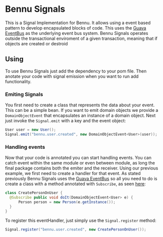 Bennu Signals
=============

This is a Signal Implementation for Bennu. It allows using a event based pattern to develop encapsulated blocks of code. This uses the [Guava EventBus](https://code.google.com/p/guava-libraries/wiki/EventBusExplained) as the underlying event bus system. Bennu Signals operates outside the transactional enviroment of a given transaction, meaning that if objects are created or destroid 


## Using

To use Bennu Signals just add the dependency to your pom file. Then anotate your code with signal emission when you want to run add functionality.

### Emiting Signals

You first need to create a class that represents the data about your event. This can be a simple bean. If you want to emit domain objects we provide a `DomainObjectEvent` that encapsulates an instance of a domain object. Next just invoke the `Signal.emit` with a key and the event object:


```java
User user = new User();
Signal.emit("bennu.user.created", new DomainObjectEvent<User>(user));
```

### Handling events

Now that your code is annotated you can start handling events. You can catch event within the same module or even between module, as long the final package contains both the emiter and the receiver. Using our previous example, we first need to create a handler for that event. As stated previously Bennu Signals uses the [Guava EventBus](https://code.google.com/p/guava-libraries/wiki/EventBusExplained) so all you need to do is create a class with a method annotated with `Subscribe`, as seen [here](https://code.google.com/p/guava-libraries/wiki/EventBusExplained#Example):

```java
class CreatePersonOnUser {
  @Subscribe public void doIt(DomainObjectEvent<User> e) {
	  Person person = new Person(e.getInstance());
  }
}
```

To register this eventHandler, just simply use the `Signal.register` method:

```java
Signal.register("bennu.user.created", new CreatePersonOnUser());
```


